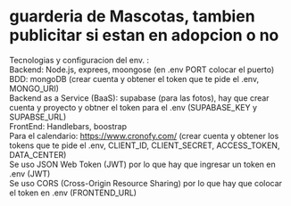 # guarderia de Mascotas, tambien publicitar si estan en adopcion o no
Tecnologias y configuracion del env. :
<br>
        Backend: Node.js, exprees, moongose (en .env PORT colocar el puerto)
<br>
        BDD: mongoDB (crear cuenta y obtener el token que te pide el .env, MONGO_URI)
<br>
        Backend as a Service (BaaS): supabase (para las fotos), hay que crear cuenta y proyecto y obtner el token para el .env (SUPABASE_KEY y SUPABSE_URL)
<br>
        FrontEnd: Handlebars, boostrap
<br>
        Para el calendario: https://www.cronofy.com/ (crear cuenta y obtener los tokens que te pide el .env, CLIENT_ID,
CLIENT_SECRET,
ACCESS_TOKEN,
DATA_CENTER)
<br>
        Se uso JSON Web Token (JWT) por lo que hay que ingresar un token en .env (JWT)
<br>
        Se uso CORS (Cross-Origin Resource Sharing) por lo que hay que colocar el token en .env (FRONTEND_URL)
        
